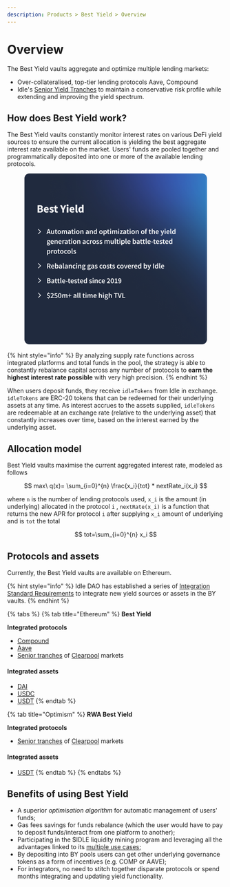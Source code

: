 ```yaml
---
description: Products > Best Yield > Overview
---
```


# Overview

The Best Yield vaults aggregate and optimize multiple lending markets:

* Over-collateralised, top-tier lending protocols Aave, Compound
* Idle's [Senior Yield Tranches](../yield-tranches/) to maintain a conservative risk profile while extending and improving the yield spectrum.

## How does Best Yield work?

The Best Yield vaults constantly monitor interest rates on various DeFi yield sources to ensure the current allocation is yielding the best aggregate interest rate available on the market. Users' funds are pooled together and programmatically deposited into one or more of the available lending protocols.&#x20;

<figure><img src="../../.gitbook/assets/BY.png" alt=""><figcaption></figcaption></figure>

{% hint style="info" %}
By analyzing supply rate functions across integrated platforms and total funds in the pool, the strategy is able to constantly rebalance capital across any number of protocols to **earn the highest interest rate possible** with very high precision.
{% endhint %}

When users deposit funds, they receive `idleTokens` from Idle in exchange. `idleTokens` are ERC-20 tokens that can be redeemed for their underlying assets at any time. As interest accrues to the assets supplied, `idleTokens` are redeemable at an exchange rate (relative to the underlying asset) that constantly increases over time, based on the interest earned by the underlying asset.

## Allocation model

Best Yield vaults maximise the current aggregated interest rate, modeled as follows

$$
max\ q(x)= \sum_{i=0}^{n} \frac{x_i}{tot} * nextRate_i(x_i)
$$

where `n` is the number of lending protocols used, `x_i` is the amount (in underlying) allocated in the protocol `i` , `nextRate(x_i)` is a function that returns the new APR for protocol `i` after supplying `x_i` amount of underlying and is `tot` the total

$$
tot=\sum_{i=0}^{n} x_i
$$

## Protocols and assets&#x20;

Currently, the Best Yield vaults are available on Ethereum.

{% hint style="info" %}
Idle DAO has established a series of [Integration Standard Requirements](../../developers/security/integration-standard-requirements.md) to integrate new yield sources or assets in the BY vaults.
{% endhint %}

{% tabs %}
{% tab title="Ethereum" %}
**Best Yield**

**Integrated protocols**

* [Compound](https://compound.finance/)
* [Aave](https://aave.com/)
* [Senior tranches](../yield-tranches/overview.md#senior-tranches) of [Clearpool](https://clearpool.finance/) markets

#### Integrated assets

* [DAI](https://etherscan.io/address/0x3fe7940616e5bc47b0775a0dccf6237893353bb4)
* [USDC](https://etherscan.io/address/0x5274891bEC421B39D23760c04A6755eCB444797C)
* [USDT](https://etherscan.io/address/0xF34842d05A1c888Ca02769A633DF37177415C2f8)
{% endtab %}

{% tab title="Optimism" %}
**RWA Best Yield**

**Integrated protocols**

* [Senior tranches](../yield-tranches/overview.md#senior-tranches) of [Clearpool](https://clearpool.finance/) markets

#### Integrated assets

* [USDT](https://etherscan.io/address/0xF34842d05A1c888Ca02769A633DF37177415C2f8)
{% endtab %}
{% endtabs %}

## Benefits of using Best Yield

* A superior _optimisation algorithm_ for automatic management of users' funds;&#x20;
* Gas fees savings for funds rebalance (which the user would have to pay to deposit funds/interact from one platform to another);&#x20;
* Participating in the $IDLE liquidity mining program and leveraging all the advantages linked to its [multiple use cases](../../governance/idle/use-cases/);&#x20;
* By depositing into BY pools users can get other underlying governance tokens as a form of incentives (e.g. COMP or AAVE);&#x20;
* For integrators, no need to stitch together disparate protocols or spend months integrating and updating yield functionality.
